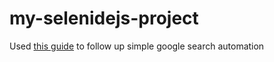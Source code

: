 # my-selenidejs-project

Used [this guide](https://www.loom.com/share/744e54e38520402eb84876f5bb48650e) to follow up simple google search automation
